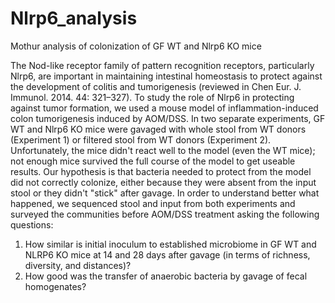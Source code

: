 Nlrp6_analysis
==============

Mothur analysis of colonization of GF WT and Nlrp6 KO mice

The Nod-like receptor family of pattern recognition receptors, particularly Nlrp6, are important in maintaining intestinal homeostasis to protect against the development of colitis and tumorigenesis (reviewed in Chen Eur. J. Immunol. 2014. 44: 321–327). To study the role of Nlrp6 in protecting against tumor formation, we used a mouse model of inflammation-induced colon tumorigenesis induced by AOM/DSS. In two separate experiments, GF WT and Nlrp6 KO mice were gavaged with whole stool from WT donors (Experiment 1) or filtered stool from WT donors (Experiment 2). Unfortunately, the mice didn't react well to the model (even the WT mice); not enough mice survived the full course of the model to get useable results. Our hypothesis is that bacteria needed to protect from the model did not correctly colonize, either because they were absent from the input stool or they didn't "stick" after gavage. In order to understand better what happened, we sequenced stool and input from both experiments and surveyed the communities before AOM/DSS treatment asking the following questions:
1) How similar is initial inoculum to established microbiome in GF WT and NLRP6 KO mice at 14 and 28 days after gavage (in terms of richness, diversity, and distances)?
2) How good was the transfer of anaerobic bacteria by gavage of fecal homogenates?
